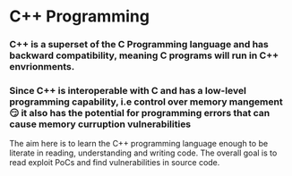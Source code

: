 # C++ Programming
### C++ is a superset of the C Programming language and has backward compatibility, meaning C programs will run in C++ envrionments.
### Since C++ is interoperable with C and has a low-level programming capability, i.e control over memory mangement :smirk: it also has the potential for programming errors that can cause memory curruption vulnerabilities

The aim here is to learn the C++ programming language enough to be literate in reading, understanding and writing code. The overall goal is to read exploit PoCs and find vulnerabilities in source code.
